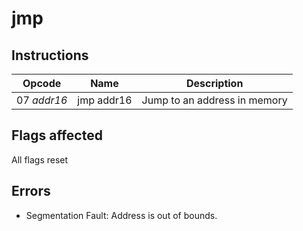# jmp

## Instructions
| Opcode | Name | Description |
| --- | --- | --- |
| 07 _addr16_ | jmp addr16 | Jump to an address in memory |

## Flags affected
All flags reset

## Errors
- Segmentation Fault: Address is out of bounds.